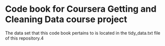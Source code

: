 # Code book for Coursera Getting and Cleaning Data course project

The data set that this code book pertains to is located in the tidy_data.txt file of this repository.4




